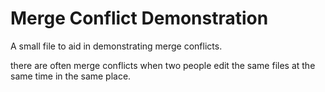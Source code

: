 # Merge Conflict Demonstration

A small file to aid in demonstrating merge conflicts.

there are often merge conflicts when two people edit the same files at the same time in the same place.
